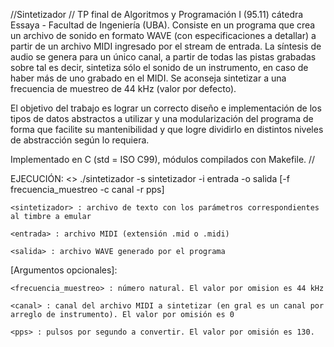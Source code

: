 //Sintetizador
//
TP final de Algoritmos y Programación I (95.11) cátedra Essaya - Facultad de Ingeniería (UBA).
Consiste en un programa que crea un archivo de sonido en formato WAVE (con especificaciones a detallar) a partir de un archivo MIDI ingresado por 
el stream de entrada. La síntesis de audio se genera para un único canal, a partir de todas las pistas grabadas sobre tal es decir, sintetiza sólo el sonido
de un instrumento, en caso de haber más de uno grabado en el MIDI. Se aconseja sintetizar a una frecuencia de muestreo de 44 kHz (valor por defecto).

El objetivo del trabajo es lograr un correcto diseño e implementación de los tipos de datos abstractos a utilizar y una modularización del programa de forma 
que facilite su mantenibilidad y que logre dividirlo en distintos niveles de abstracción según lo requiera.

Implementado en C (std = ISO C99), módulos compilados con Makefile.
//
<main>
EJECUCIÓN:
<>
./sintetizador -s sintetizador -i entrada -o salida [-f frecuencia_muestreo -c canal -r pps]

    <sintetizador> : archivo de texto con los parámetros correspondientes al timbre a emular

    <entrada> : archivo MIDI (extensión .mid o .midi)

    <salida> : archivo WAVE generado por el programa


[Argumentos opcionales]:

    <frecuencia_muestreo> : número natural. El valor por omision es 44 kHz 

    <canal> : canal del archivo MIDI a sintetizar (en gral es un canal por arreglo de instrumento). El valor por omisión es 0

    <pps> : pulsos por segundo a convertir. El valor por omisión es 130.
